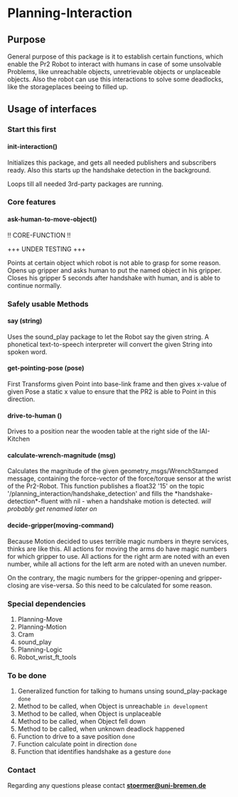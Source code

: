 # Planning-Interaction

## Purpose 

General purpose of this package is it to establish certain functions, which enable the Pr2 Robot
to interact with humans in case of some unsolvable Problems, like unreachable objects, unretrievable objects or unplaceable objects. Also the robot can use this interactions to solve some deadlocks, like the storageplaces beeing to filled up.

## Usage of interfaces

### __Start this first__

#### init-interaction()
Initializes this package, and gets all needed publishers and subscribers ready.
Also this starts up the handshake detection in the background. 

Loops till all needed 3rd-party packages are running.

### Core features

#### ask-human-to-move-object()

!! CORE-FUNCTION !! 

+++ UNDER TESTING +++

Points at certain object which robot is not able to grasp for some reason.
Opens up gripper and asks human to put the named object in his gripper. 
Closes his gripper 5 seconds after handshake with human, and is able to continue normally.

### Safely usable Methods

#### say (string)
Uses the sound_play package to let the Robot say the given string. 
A phonetical text-to-speech interpreter will convert the given String into spoken word.

#### get-pointing-pose (pose)
First Transforms given Point into base-link frame and then gives x-value 
of given Pose a static x value to ensure that the PR2 is able to Point in this direction.

#### drive-to-human ()
Drives to a position near the wooden table at the right side of the IAI-Kitchen

#### calculate-wrench-magnitude (msg)
Calculates the magnitude of the given geometry_msgs/WrenchStamped message, containing 
the force-vector of the force/torque sensor at the wrist of the Pr2-Robot.
This function publishes a float32 '15' on the topic '/planning\_interaction/handshake\_detection'
and fills the \*handshake-detection\*-fluent with nil - when a handshake motion is detected.
*will probably get renamed later on*



#### decide-gripper(moving-command)
Because Motion decided to uses terrible magic numbers in theyre services, thinks are like this.
All actions for moving the arms do have magic numbers for which gripper to use. All actions for the right arm are noted with an even number, while all actions for the left arm are noted with an uneven number.

On the contrary, the magic numbers for the gripper-opening and gripper-closing are vise-versa. So this need to be calculated for some reason.

### Special dependencies

1. Planning-Move
2. Planning-Motion
3. Cram
4. sound_play
5. Planning-Logic
6. Robot\_wrist\_ft\_tools

### To be done

1. Generalized function for talking to humans unsing sound_play-package ```done```
2. Method to be called, when Object is unreachable ```in development```
3. Method to be called, when Object is unplaceable
4. Method to be called, when Object fell down
5. Method to be called, when unknown deadlock happened
6. Function to drive to a save position ```done```
7. Function calculate point in direction ```done```
8. Function that identifies handshake as a gesture ```done```

### Contact

Regarding any questions please contact
**stoermer@uni-bremen.de**
